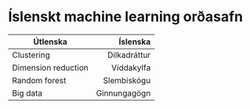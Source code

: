 # Íslenskt machine learning orðasafn
| Útlenska | Íslenska |
| ---------- | ----------:|
| Clustering | Dilkadráttur 
| Dimension reduction | Víddakylfa |
| Random forest | Slembiskógu |
| Big data | Ginnungagögn |  
